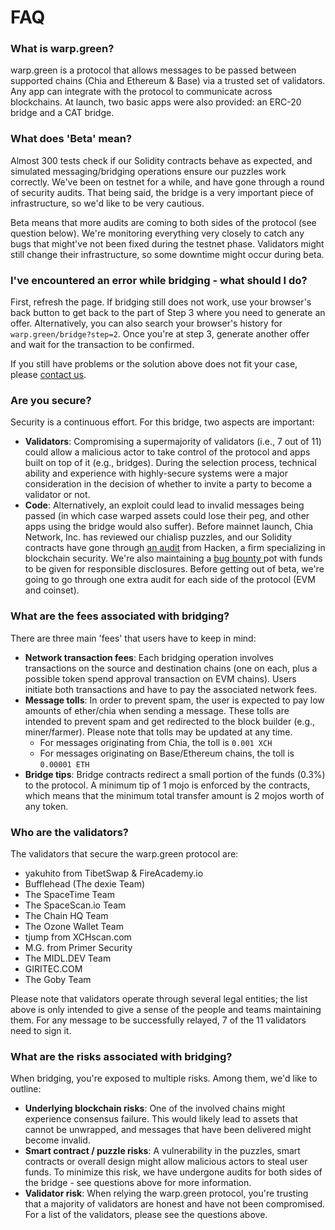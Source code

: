 # FAQ

### What is warp.green?

warp.green is a protocol that allows messages to be passed between supported chains (Chia and Ethereum & Base) via a trusted set of validators. Any app can integrate with the protocol to communicate across blockchains. At launch, two basic apps were also provided: an ERC-20 bridge and a CAT bridge.

### What does 'Beta' mean?

Almost 300 tests check if our Solidity contracts behave as expected, and simulated messaging/bridging operations ensure our puzzles work correctly. We've been on testnet for a while, and have gone through a round of security audits. That being said, the bridge is a very important piece of infrastructure, so we'd like to be very cautious.

Beta means that more audits are coming to both sides of the protocol (see question below). We're monitoring everything  very closely to catch any bugs that might've not been fixed during the testnet phase. Validators might still change their infrastructure, so  some downtime might occur during beta.

### I've encountered an error while bridging - what should I do?

First, refresh the page. If bridging still does not work, use your browser's back button to get back to the part of Step 3 where you need to generate an offer. Alternatively, you can also search your browser's history for `warp.green/bridge?step=2`. Once you're at step 3, generate another offer and wait for the transaction to be confirmed.

If you still have problems or the solution above does not fit your case, please [contact us](users/contact-us.md).

### Are you secure?

Security is a continuous effort. For this bridge, two aspects are important:

* **Validators**: Compromising a supermajority of validators (i.e., 7 out of 11) could allow a malicious actor to take control of the protocol and apps built on top of it (e.g., bridges). During the selection process, technical ability and experience with highly-secure systems were a major consideration in the decision of whether to invite a party to become a validator or not.&#x20;
* **Code**: Alternatively, an exploit could lead to invalid messages being passed (in which case warped assets could lose their peg, and other apps using the bridge would also suffer). Before mainnet launch, Chia Network, Inc. has reviewed our chialisp puzzles, and our Solidity contracts have gone through [an audit](https://hacken.io/audits/warp.green) from Hacken, a firm specializing in blockchain security. We're also maintaining a [bug bounty ](https://github.com/warpdotgreen/cli/blob/master/SECURITY.md)pot with funds to be given for responsible disclosures. Before getting out of beta, we're going to go through one extra audit for each side of the protocol (EVM and coinset).

### What are the fees associated with bridging?

There are three main 'fees' that users have to keep in mind:

* **Network transaction fees**: Each bridging operation involves transactions on the source and destination chains (one on each, plus a possible token spend approval transaction on EVM chains). Users initiate both transactions and have to pay the associated network fees.&#x20;
* **Message tolls**: In order to prevent spam, the user is expected to pay low amounts of ether/chia when sending a message. These tolls are intended to prevent spam and get redirected to the block builder (e.g., miner/farmer). Please note that tolls may be updated at any time.
  * For messages originating from Chia, the toll is `0.001 XCH`
  * For messages originating on Base/Ethereum chains, the toll is `0.00001 ETH`&#x20;
* **Bridge tips**: Bridge contracts redirect a small portion of the funds (0.3%) to the protocol. A minimum tip of 1 mojo is enforced by the contracts, which means that the minimum total transfer amount is 2 mojos worth of any token.

### Who are the validators?

The validators that secure the warp.green protocol are:

* yakuhito from TibetSwap & FireAcademy.io
* Bufflehead (The dexie Team)
* The SpaceTime Team
* The SpaceScan.io Team
* The Chain HQ Team
* The Ozone Wallet Team
* tjump from XCHscan.com
* M.G. from Primer Security
* The MIDL.DEV Team
* GIRITEC.COM
* The Goby Team

Please note that validators operate through several legal entities; the list above is only intended to give a sense of the people and teams maintaining them. For any message to be successfully relayed, 7 of the 11 validators need to sign it.

### What are the risks associated with bridging?

When bridging, you're exposed to multiple risks. Among them, we'd like to outline:

* **Underlying blockchain risks**: One of the involved chains might experience consensus failure. This would likely lead to assets that cannot be unwrapped, and messages that have been delivered might become invalid.
* **Smart contract / puzzle risks**: A vulnerability in the puzzles, smart contracts or overall design might allow malicious actors to steal user funds. To minimize this risk, we have undergone audits for both sides of the bridge - see questions above for more information.&#x20;
* **Validator risk**: When relying the warp.green protocol, you're trusting that a majority of validators are honest and have not been compromised. For a list of the validators, please see the questions above.
